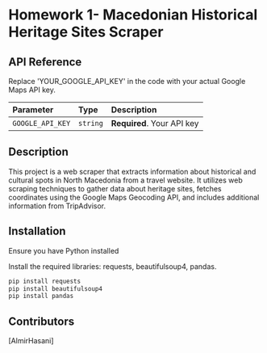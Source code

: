 # Homework 1- Macedonian Historical Heritage Sites Scraper

## API Reference
Replace 'YOUR_GOOGLE_API_KEY' in the code with your actual Google Maps API key.

| Parameter | Type     | Description                |
| :-------- | :------- | :------------------------- |
| `GOOGLE_API_KEY` | `string` | **Required**. Your API key |




## Description
This project is a web scraper that extracts information about historical and cultural spots in North Macedonia from a travel website. It utilizes web scraping techniques to gather data about heritage sites, fetches coordinates using the Google Maps Geocoding API, and includes additional information from TripAdvisor.
## Installation

Ensure you have Python installed

Install the required libraries: requests, beautifulsoup4, pandas.

```bash
pip install requests
pip install beautifulsoup4
pip install pandas
```
    

## Contributors
[AlmirHasani]


